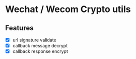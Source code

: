 
# Wechat / Wecom Crypto utils


## Features

* [x] url signature validate
* [x] callback message decrypt
* [x] callback response encrypt